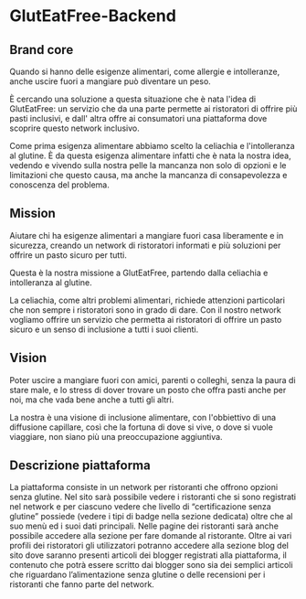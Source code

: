 # GlutEatFree-Backend

## Brand core
Quando si hanno delle esigenze alimentari, come allergie e intolleranze, anche uscire fuori a mangiare può diventare un peso.

È cercando una soluzione a questa situazione che è nata l'idea di GlutEatFree: un servizio che da una parte permette ai ristoratori di
offrire più pasti inclusivi, e dall' altra offre ai consumatori una piattaforma dove scoprire questo network inclusivo.

Come prima esigenza alimentare abbiamo scelto la celiachia e l'intolleranza al glutine. È da questa esigenza alimentare infatti che è nata la nostra idea, vedendo e vivendo sulla nostra pelle la mancanza non solo di opzioni e le limitazioni che questo causa, ma anche la mancanza di consapevolezza e conoscenza del problema.

## Mission
Aiutare chi ha esigenze alimentari a mangiare fuori casa liberamente e in sicurezza, creando un network di ristoratori informati e più soluzioni per offrire un pasto sicuro per tutti.

Questa è la nostra missione a GlutEatFree, partendo dalla celiachia e intolleranza al glutine.

La celiachia, come altri problemi alimentari, richiede attenzioni particolari che non sempre i ristoratori sono in grado di dare. Con il nostro network vogliamo offrire un servizio che permetta ai ristoratori di offrire un pasto sicuro e un senso di inclusione a tutti i suoi clienti.

## Vision
Poter uscire a mangiare fuori con amici, parenti o colleghi, senza la paura di stare male, e lo stress di dover trovare un posto che offra pasti anche per noi, ma che vada bene anche a tutti gli altri.

La nostra è una visione di inclusione alimentare, con l'obbiettivo di una diffusione capillare, così che la fortuna di dove si vive, o dove si vuole viaggiare, non siano più una preoccupazione aggiuntiva.

## Descrizione piattaforma
La piattaforma consiste in un network per ristoranti che offrono opzioni senza glutine. Nel sito sarà possibile vedere i ristoranti che si sono registrati nel network e per ciascuno vedere che livello di “certificazione senza glutine” possiede (vedere i tipi di badge nella sezione dedicata) oltre che al suo menù ed i suoi dati principali. Nelle pagine dei ristoranti sarà anche possibile accedere alla sezione per fare domande al ristorante. Oltre ai vari profili dei ristoratori gli utilizzatori potranno accedere alla sezione blog del sito dove saranno presenti articoli dei blogger registrati alla piattaforma, il contenuto che potrà essere scritto dai blogger sono sia dei semplici articoli che riguardano l’alimentazione senza glutine o delle recensioni per i ristoranti che fanno parte del network.
